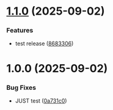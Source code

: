 # [1.1.0](https://github.com/mlavryniv/sample-app-ci-cd/compare/v1.0.0...v1.1.0) (2025-09-02)


### Features

* test release ([8683306](https://github.com/mlavryniv/sample-app-ci-cd/commit/868330626e21160e0706a9ce6ccb676230e00226))

# 1.0.0 (2025-09-02)


### Bug Fixes

* JUST test ([0a731c0](https://github.com/mlavryniv/sample-app-ci-cd/commit/0a731c06eb3d9c4d0bcf52303798f30507b94ef7))
